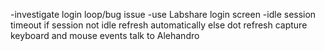 -investigate login loop/bug issue
-use Labshare login screen
-idle session timeout if session not idle refresh automatically else dot refresh
capture keyboard and mouse events
talk to Alehandro 
